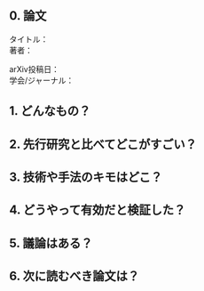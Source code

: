 ## 0. 論文
タイトル：[]()  
著者：  
  
arXiv投稿日：  
学会/ジャーナル：

## 1. どんなもの？

## 2. 先行研究と比べてどこがすごい？

## 3. 技術や手法のキモはどこ？

## 4. どうやって有効だと検証した？

## 5. 議論はある？

## 6. 次に読むべき論文は？
